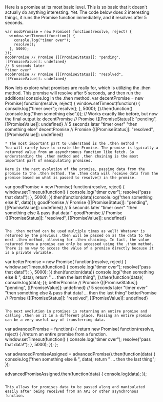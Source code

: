 

Here is a promise at its most basic level. This is so basic that it doesn't actually do anything interesting. Yet. The code below does 2 interesting things, it runs the Promise function immediately, and it resolves after 5 seconds.
```
var noobPromise = new Promise( function(resolve, reject) { 
  window.setTimeout(function() {
    console.log("timer over"); 
    resolve();
  }, 5000);
});
noobPromise // Promise {[[PromiseStatus]]: "pending", [[PromiseValue]]: undefined}
// 5 seconds later
"timer over"
noobPromise // Promise {[[PromiseStatus]]: "resolved", [[PromiseValue]]: undefined}
```

Now lets explore what promises are really for, which is utilizing the .then method. This promise will resolve after 5 seconds, and then run the additional console.log in the .then method.
var decentPromise = new Promise( function(resolve, reject) { 
  window.setTimeout(function() {
    console.log("timer over"); 
    resolve();
  }, 5000);
}).then(function(){console.log("then something else")});
// Works exactly like before, but now the final output is:
decentPromise // Promise {[[PromiseStatus]]: "pending", [[PromiseValue]]: undefined}
// 5 seconds later
"timer over"
"then something else"
decentPromise // Promise {[[PromiseStatus]]: "resolved", [[PromiseValue]]: undefined}
```
* The most important part to understand is the .then method *
You will rarely have to create the Promise. The promise is typically a returned value from an asynchronous function like fetch. So understanding the .then method and .then chaining is the most important part of manipulating promises.

Here is the next evolution of the promise, passing data from the promise to the .then method. The .then data will receive data from the promise based on what is passed to resolve() in the promise. 
```
var goodPromise = new Promise( function(resolve, reject) { 
  window.setTimeout(function() {
    console.log("timer over"); 
    resolve("pass that data!");
  }, 5000);
}).then(function(data){console.log("then something else &", data)});
goodPromise // Promise {[[PromiseStatus]]: "pending", [[PromiseValue]]: undefined}
// 5 seconds later
"timer over"
"then something else & pass that data!"
goodPromise // Promise {[[PromiseStatus]]: "resolved", [[PromiseValue]]: undefined}
```

The .then method can be used multiple times as well! Whatever is returned by the previous .then will be passed on as the data to the next .then method, allowing for .then chaining. In fact, the value returned from a promise can only be accessed using the .then method. There is no way to access the value of a promise directly because it is a private variable.
```
var betterPromise = new Promise( function(resolve, reject) { 
  window.setTimeout(function() {
    console.log("timer over"); 
    resolve("pass that data!");
  }, 5000);
}).then(function(data){
  console.log("then something else & ", data);
  return " ... then the last thing";
}).then(function(data){
  console.log(data);
});
betterPromise // Promise {[[PromiseStatus]]: "pending", [[PromiseValue]]: undefined}
// 5 seconds later
"timer over"
"then something else & pass that data! ... then the last thing"
betterPromise // Promise {[[PromiseStatus]]: "resolved", [[PromiseValue]]: undefined}
```

The next evolution in promises is returning an entire promise and calling .then on it in a different place. Passing an entire promise can be a very useful way of transferring data.

```
var advancedPromise = function() {
  return new Promise( function(resolve, reject) {  //return an entire promise from a function.
    window.setTimeout(function() {
      console.log("timer over"); 
      resolve("pass that data!");
    }, 5000);
  });
};

var advancedPromiseAssigned = advancedPromise().then(function(data) {
  console.log("then something else & ", data);
  return " ... then the last thing";
});

advancedPromiseAssigned.then(function(data) {
  console.log(data);
});
```

This allows for promises data to be passed along and manipulated easily after being received from an API or other asynchronous function. 



